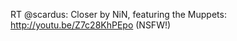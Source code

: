 <!--
id: 3237006706
link: http://kevinisom.info/post/3237006706/rt-scardus-closer-by-nin-featuring-the-muppets
slug: rt-scardus-closer-by-nin-featuring-the-muppets
date: Sat Feb 12 2011 08:15:25 GMT+1300 (NZDT)
raw: {"blog_name":"kevinisom","id":3237006706,"post_url":"http://kevinisom.info/post/3237006706/rt-scardus-closer-by-nin-featuring-the-muppets","slug":"rt-scardus-closer-by-nin-featuring-the-muppets","type":"text","date":"2011-02-11 19:15:25 GMT","timestamp":1297451725,"state":"published","format":"html","reblog_key":"Jv6IJ2lg","tags":[],"short_url":"http://tmblr.co/Zw68Yy30yCro","highlighted":[],"feed_item":"http://twitter.com/kev_nz/statuses/36007607365795842","from_feed_id":"650289","note_count":0,"title":null,"body":"<p>RT @scardus: Closer by NiN, featuring the Muppets: <a href=\"http://youtu.be/Z7c28KhPEpo\" target=\"_blank\">http://youtu.be/Z7c28KhPEpo</a> (NSFW!)</p>"}
publish: 2011-02-012
tags: 
title: null
-->


RT @scardus: Closer by NiN, featuring the Muppets:
<http://youtu.be/Z7c28KhPEpo> (NSFW!)


